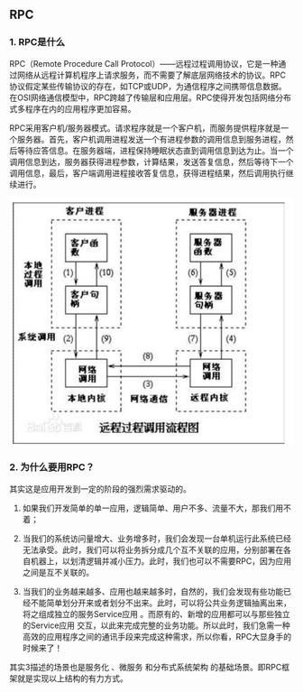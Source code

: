 ## RPC
### 1. RPC是什么

RPC（Remote Procedure Call Protocol）——远程过程调用协议，它是一种通过网络从远程计算机程序上请求服务，而不需要了解底层网络技术的协议。RPC协议假定某些传输协议的存在，如TCP或UDP，为通信程序之间携带信息数据。在OSI网络通信模型中，RPC跨越了传输层和应用层。RPC使得开发包括网络分布式多程序在内的应用程序更加容易。

RPC采用客户机/服务器模式。请求程序就是一个客户机，而服务提供程序就是一个服务器。首先，客户机调用进程发送一个有进程参数的调用信息到服务进程，然后等待应答信息。在服务器端，进程保持睡眠状态直到调用信息到达为止。当一个调用信息到达，服务器获得进程参数，计算结果，发送答复信息，然后等待下一个调用信息，最后，客户端调用进程接收答复信息，获得进程结果，然后调用执行继续进行。


![fb96c39c13839b5e3bf7246e897e4e36](images/RPC简单介绍.resources/FA8401E1-CCCF-413F-8720-7E91C912FA55.png)


### 2. 为什么要用RPC？ 
其实这是应用开发到一定的阶段的强烈需求驱动的。


1. 如果我们开发简单的单一应用，逻辑简单、用户不多、流量不大，那我们用不着；

2. 当我们的系统访问量增大、业务增多时，我们会发现一台单机运行此系统已经无法承受。此时，我们可以将业务拆分成几个互不关联的应用，分别部署在各自机器上，以划清逻辑并减小压力。此时，我们也可以不需要RPC，因为应用之间是互不关联的。


3. 当我们的业务越来越多、应用也越来越多时，自然的，我们会发现有些功能已经不能简单划分开来或者划分不出来。此时，可以将公共业务逻辑抽离出来，将之组成独立的服务Service应用 。而原有的、新增的应用都可以与那些独立的Service应用 交互，以此来完成完整的业务功能。所以此时，我们急需一种高效的应用程序之间的通讯手段来完成这种需求，所以你看，RPC大显身手的时候来了！


其实3描述的场景也是服务化 、微服务 和分布式系统架构 的基础场景。即RPC框架就是实现以上结构的有力方式。